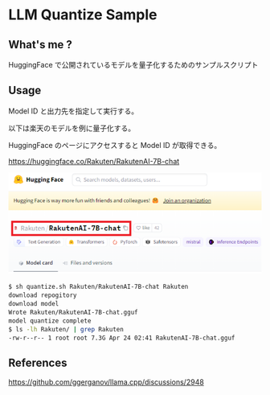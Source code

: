 # LLM Quantize Sample

## What's me ?

HuggingFace で公開されているモデルを量子化するためのサンプルスクリプト

## Usage

Model ID と出力先を指定して実行する。

以下は楽天のモデルを例に量子化する。

HuggingFace のページにアクセスすると Model ID が取得できる。

https://huggingface.co/Rakuten/RakutenAI-7B-chat

![](./images/model_id.png)

```bash
$ sh quantize.sh Rakuten/RakutenAI-7B-chat Rakuten
download repogitory
download model
Wrote Rakuten/RakutenAI-7B-chat.gguf
model quantize complete
$ ls -lh Rakuten/ | grep Rakuten
-rw-r--r-- 1 root root 7.3G Apr 24 02:41 RakutenAI-7B-chat.gguf
```

## References

https://github.com/ggerganov/llama.cpp/discussions/2948
